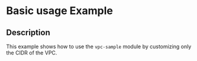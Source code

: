 # Basic usage Example
## Description
This example shows how to use the `vpc-sample` module by customizing only the CIDR of the VPC.
